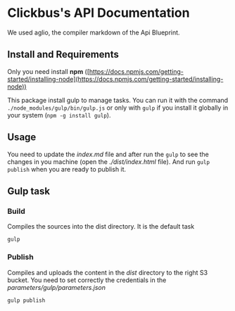 # Clickbus's API Documentation

We used aglio, the compiler markdown of the Api Blueprint.

## Install and Requirements

Only you need install **npm** ([https://docs.npmjs.com/getting-started/installing-node](https://docs.npmjs.com/getting-started/installing-node))

This package install gulp to manage tasks. You can run it with the command 
 `./node_modules/gulp/bin/gulp.js` or only with `gulp` if you install it
  globally in your system (`npm -g install gulp`).

## Usage

You need to update the *index.md* file and after run the `gulp` to 
see the changes in you machine (open the *./dist/index.html* file). And
run `gulp publish` when you are ready to publish it.

## Gulp task

### Build

Compiles the sources into the dist directory. It is the default task

`gulp`

### Publish

Compiles and uploads the content in the *dist* directory to the right
 S3 bucket. You need to set correctly the credentials in the
 *parameters/gulp/parameters.json*
 
`gulp publish`
